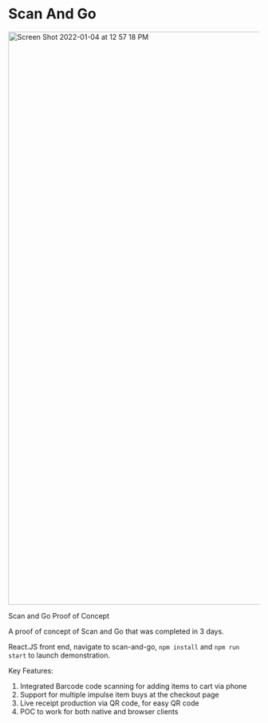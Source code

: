 # Scan And Go

<img width="1150" alt="Screen Shot 2022-01-04 at 12 57 18 PM" src="https://user-images.githubusercontent.com/7776321/148109701-9ea6dc40-fe51-4429-8e07-8a36c8034158.png">

Scan and Go Proof of Concept

A proof of concept of Scan and Go that was completed in 3 days.

React.JS front end, navigate to scan-and-go, ```npm install``` and ```npm run start``` to launch demonstration.

Key Features:

1. Integrated Barcode code scanning for adding items to cart via phone
2. Support for multiple impulse item buys at the checkout page
3. Live receipt production via QR code, for easy QR code 
4. POC to work for both native and browser clients

